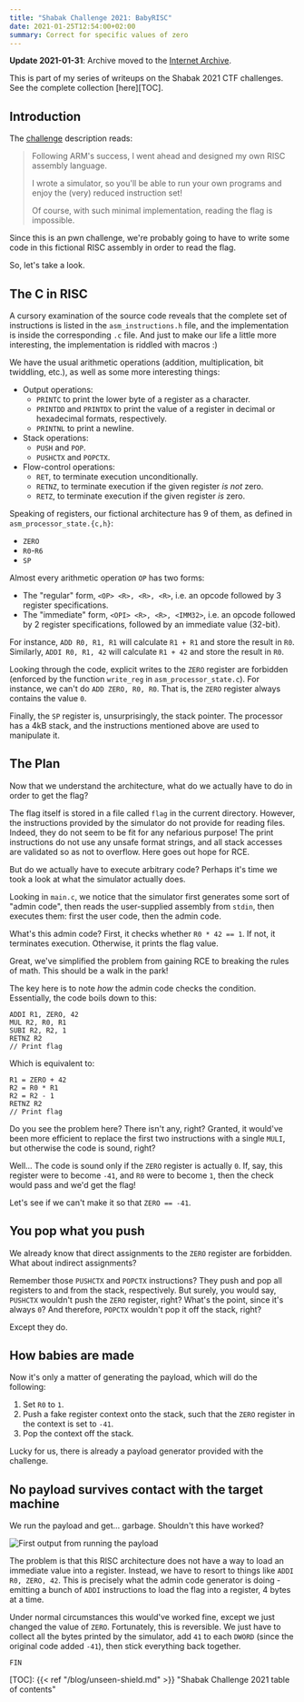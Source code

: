 ```yaml
---
title: "Shabak Challenge 2021: BabyRISC"
date: 2021-01-25T12:54:00+02:00
summary: Correct for specific values of zero
---
```


**Update 2021-01-31**: Archive moved to the [Internet Archive][Challenge].

This is part of my series of writeups on the Shabak 2021 CTF challenges.
See the complete collection [here][TOC].

## Introduction

The [challenge][Challenge] description reads:

> Following ARM's success, I went ahead and designed my own RISC assembly language.
>
> I wrote a simulator, so you'll be able to run your own programs and enjoy
> the (very) reduced instruction set!
>
> Of course, with such minimal implementation, reading the flag is impossible.

Since this is an pwn challenge, we're probably going to have to write some code
in this fictional RISC assembly in order to read the flag.

So, let's take a look.

## The C in RISC

A cursory examination of the source code reveals that the complete set of instructions
is listed in the `asm_instructions.h` file, and the implementation is inside the
corresponding `.c` file. And just to make our life a little more interesting,
the implementation is riddled with macros :)

We have the usual arithmetic operations (addition, multiplication, bit twiddling, etc.),
as well as some more interesting things:

- Output operations:
  - `PRINTC` to print the lower byte of a register as a character.
  - `PRINTDD` and `PRINTDX` to print the value of a register in decimal or hexadecimal
    formats, respectively.
  - `PRINTNL` to print a newline.
- Stack operations:
  - `PUSH` and `POP`.
  - `PUSHCTX` and `POPCTX`.
- Flow-control operations:
  - `RET`, to terminate execution unconditionally.
  - `RETNZ`, to terminate execution if the given register _is not_ zero.
  - `RETZ`, to terminate execution if the given register _is_ zero.

Speaking of registers, our fictional architecture has 9 of them, as defined in
`asm_processor_state.{c,h}`:

- `ZERO`
- `R0`-`R6`
- `SP`

Almost every arithmetic operation `OP` has two forms:

- The "regular" form, `<OP> <R>, <R>, <R>`, i.e. an opcode followed by
  3 register specifications.
- The "immediate" form, `<OPI> <R>, <R>, <IMM32>`, i.e. an opcode followed by
  2 register specifications, followed by an immediate value (32-bit).

For instance, `ADD R0, R1, R1` will calculate `R1 + R1` and store the result in `R0`.
Similarly, `ADDI R0, R1, 42` will calculate `R1 + 42` and store the result in `R0`.

Looking through the code, explicit writes to the `ZERO` register are forbidden
(enforced by the function `write_reg` in `asm_processor_state.c`). For instance,
we can't do `ADD ZERO, R0, R0`. That is, the `ZERO` register always contains the value
`0`.

Finally, the `SP` register is, unsurprisingly, the stack pointer. The processor has
a 4kB stack, and the instructions mentioned above are used to manipulate it.

## The Plan

Now that we understand the architecture, what do we actually have to do in order to
get the flag?

The flag itself is stored in a file called `flag` in the current directory. However,
the instructions provided by the simulator do not provide for reading files. Indeed,
they do not seem to be fit for any nefarious purpose! The print instructions do not use
any unsafe format strings, and all stack accesses are validated so as not to overflow.
Here goes out hope for RCE.

But do we actually have to execute arbitrary code? Perhaps it's time we took a look
at what the simulator actually does.

Looking in `main.c`, we notice that the simulator first generates some sort of
"admin code", then reads the user-supplied assembly from `stdin`, then executes
them: first the user code, then the admin code.

What's this admin code? First, it checks whether `R0 * 42 == 1`. If not, it terminates
execution. Otherwise, it prints the flag value.

Great, we've simplified the problem from gaining RCE to breaking the rules of math.
This should be a walk in the park!

The key here is to note _how_ the admin code checks the condition. Essentially,
the code boils down to this:

```plain
ADDI R1, ZERO, 42
MUL R2, R0, R1
SUBI R2, R2, 1
RETNZ R2
// Print flag
```

Which is equivalent to:

```plain
R1 = ZERO + 42
R2 = R0 * R1
R2 = R2 - 1
RETNZ R2
// Print flag
```

Do you see the problem here? There isn't any, right? Granted, it would've been more
efficient to replace the first two instructions with a single `MULI`, but otherwise
the code is sound, right?

Well... The code is sound only if the `ZERO` register is actually `0`. If, say,
this register were to become `-41`, and `R0` were to become `1`, then the check
would pass and we'd get the flag!

Let's see if we can't make it so that `ZERO == -41`.

## You pop what you push

We already know that direct assignments to the `ZERO` register are forbidden.
What about indirect assignments?

Remember those `PUSHCTX` and `POPCTX` instructions? They push and pop all registers
to and from the stack, respectively. But surely, you would say, `PUSHCTX` wouldn't push
the `ZERO` register, right? What's the point, since it's always `0`? And therefore,
`POPCTX` wouldn't pop it off the stack, right?

Except they do.

## How babies are made

Now it's only a matter of generating the payload, which will do the following:

1. Set `R0` to `1`.
2. Push a fake register context onto the stack, such that the `ZERO` register in the
   context is set to `-41`.
3. Pop the context off the stack.

Lucky for us, there is already a payload generator provided with the challenge.

## No payload survives contact with the target machine

We run the payload and get... garbage. Shouldn't this have worked?

![First output from running the payload](/img/baby-risc-gibberish.png)

The problem is that this RISC architecture does not have a way to load an immediate
value into a register. Instead, we have to resort to things like `ADDI R0, ZERO, 42`.
This is precisely what the admin code generator is doing - emitting a bunch of
`ADDI` instructions to load the flag into a register, 4 bytes at a time.

Under normal circumstances this would've worked fine, except we just changed the value
of `ZERO`. Fortunately, this is reversible. We just have to collect all the bytes
printed by the simulator, add `41` to each `DWORD` (since the original code
added `-41`), then stick everything back together.

`FIN`


[TOC]: {{< ref "/blog/unseen-shield.md" >}}
    "Shabak Challenge 2021 table of contents"

[Challenge]: https://archive.org/download/shabak-challenge-2021/shabak-challenge-2021.zip/
    "BabyRISC challenge files"
